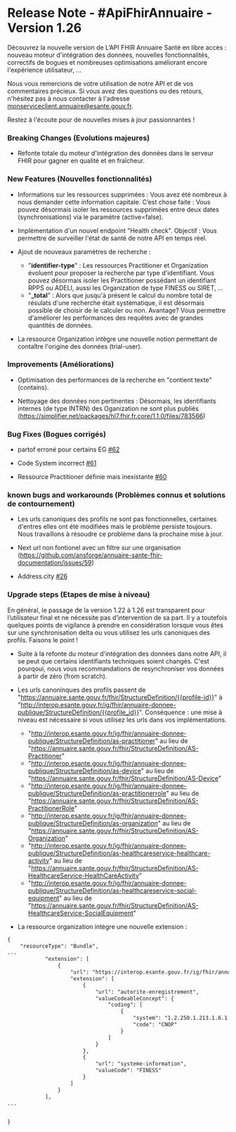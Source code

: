 # Release Note - #ApiFhirAnnuaire - Version 1.26

Découvrez la nouvelle version de L’API FHIR Annuaire Santé en libre accès : nouveau moteur d'intégration des données, nouvelles fonctionnalités, correctifs de bogues et nombreuses optimisations améliorant encore l'expérience 
utilisateur, ...

Nous vous remercions de votre utilisation de notre API et de vos commentaires précieux. Si vous avez des questions ou des retours, n'hésitez pas à nous contacter à l'adresse monserviceclient.annuaire@esante.gouv.fr.

Restez à l'écoute pour de nouvelles mises à jour passionnantes !
 

### Breaking Changes (Evolutions majeures)

- Refonte totale du moteur d'intégration des données dans le serveur FHIR pour gagner en qualité et en fraîcheur.


### New Features (Nouvelles fonctionnalités)

- Informations sur les ressources supprimées : Vous avez été nombreux à nous demander cette information capitale. C’est chose faite : Vous pouvez désormais isoler les ressources supprimées entre deux dates (synchronisations) via le paramètre (active=false). 

- Implémentation d'un nouvel endpoint "Health check". Objectif : Vous permettre de surveiller l'état de santé de notre API en temps réel.

- Ajout de nouveaux paramètres de recherche : 

  - "**identifier-type**" : Les ressources Practitioner et Organization évoluent pour proposer la recherche par type d'identifiant. Vous pouvez désormais isoler les Practitioner possédant un identifiant RPPS ou ADELI, aussi les Organization de type FINESS ou SIRET, ...
  - "**_total**" : Alors que jusqu'à présent le calcul du nombre total de résulats  d'une recherche était systèmatique, il est désormais possible de choisir de le calculer ou non. Avantage? Vous permettre d'améliorer les performances des requêtes avec de grandes quantités de données.

- La ressource Organization intègre une nouvelle notion permettant de contaître l'origine des données (trial-user).

  


### Improvements (Améliorations)

- Optimisation des performances de la recherche en "contient texte" (contains).

- Nettoyage des données non pertinentes : Désormais, les identifiants internes (de type INTRN) des Oganization ne sont plus publiés (https://simplifier.net/packages/hl7.fhir.fr.core/1.1.0/files/783566) 


### Bug Fixes (Bogues corrigés)

- partof erroné pour certains EG [#62](https://github.com/ansforge/annuaire-sante-fhir-documentation/issues/62)

- Code System incorrect [#61](https://github.com/ansforge/annuaire-sante-fhir-documentation/issues/61)

- Ressource Practitioner définie mais inexistante [#60](https://github.com/ansforge/annuaire-sante-fhir-documentation/issues/60)


### known bugs and workarounds (Problèmes connus et solutions de contournement)

- Les urls canoniques des profils ne sont pas fonctionnelles, certaines d'entres elles ont été modifiées mais le problème persiste toujours. Nous travaillons à résoudre ce problème dans la prochaine mise à jour.

- Next url non fontionel avec un filtre sur une organisation (https://github.com/ansforge/annuaire-sante-fhir-documentation/issues/59)

- Address.city [#26](https://github.com/ansforge/annuaire-sante-fhir-documentation/issues/26)


### Upgrade steps (Etapes de mise à niveau)

En général, le passage de la version 1.22 à 1.26 est transparent pour l’utilisateur final et ne nécessite pas d’intervention de sa part.
Il y a toutefois quelques points de vigilance à prendre en considération lorsque vous êtes sur une synchronisation delta ou vous utilisez les urls canoniques des profils. Faisons le point !

- Suite à la refonte du moteur d'intégration des données dans notre API, il se peut que certains identifiants techniques soient changés. 
C'est pourqoui, nous vous recommandations de resynchroniser vos données à partir de zéro (from scratch).

- Les urls canoninques des profils passent de "https://annuaire.sante.gouv.fr/fhir/StructureDefinition/{{profile-id}}" à "http://interop.esante.gouv.fr/ig/fhir/annuaire-donnee-publique/StructureDefinition/{{profile_id}}".
Conséquence : une mise à niveau est nécessaire si vous utilisez les urls dans vos implémentations.

  - "http://interop.esante.gouv.fr/ig/fhir/annuaire-donnee-publique/StructureDefinition/as-practitioner" au lieu de "https://annuaire.sante.gouv.fr/fhir/StructureDefinition/AS-Practitioner"
  - "http://interop.esante.gouv.fr/ig/fhir/annuaire-donnee-publique/StructureDefinition/as-device" au lieu de "https://annuaire.sante.gouv.fr/fhir/StructureDefinition/AS-Device"
  - "http://interop.esante.gouv.fr/ig/fhir/annuaire-donnee-publique/StructureDefinition/as-practitionerrole" au lieu de "https://annuaire.sante.gouv.fr/fhir/StructureDefinition/AS-PractitionerRole"
  - "http://interop.esante.gouv.fr/ig/fhir/annuaire-donnee-publique/StructureDefinition/as-organization" au lieu de "https://annuaire.sante.gouv.fr/fhir/StructureDefinition/AS-Organization"
  - "http://interop.esante.gouv.fr/ig/fhir/annuaire-donnee-publique/StructureDefinition/as-healthcareservice-healthcare-activity" au lieu de "https://annuaire.sante.gouv.fr/fhir/StructureDefinition/AS-HealthcareService-HealthCareActivity"
  - "http://interop.esante.gouv.fr/ig/fhir/annuaire-donnee-publique/StructureDefinition/as-healthcareservice-social-equipment" au lieu de "https://annuaire.sante.gouv.fr/fhir/StructureDefinition/AS-HealthcareService-SocialEquipment"

- La ressource organization intègre une nouvelle extension :

```xml
{
    "resourceType": "Bundle",
...
			"extension": [
				{
					"url": "https://interop.esante.gouv.fr/ig/fhir/annuaire/StructureDefinition/as-data-trace",
					"extension": [
						{
							"url": "autorite-enregistrement",
							"valueCodeableConcept": {
								"coding": [
									{
										"system": "1.2.250.1.213.1.6.1.57",
										"code": "CNOP"
									}
								]
							}
						},
						{
							"url": "systeme-information",
							"valueCode": "FINESS"
						}
					]
				}
			],     
...


} 


``` 